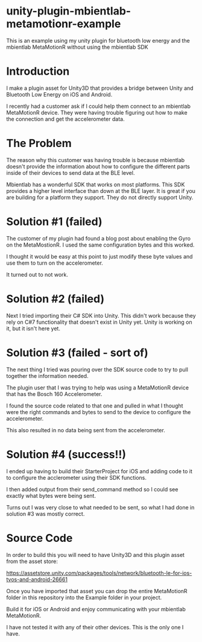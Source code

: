 # unity-plugin-mbientlab-metamotionr-example
This is an example using my unity plugin for bluetooth low energy and the mbientlab MetaMotionR without using the mbientlab SDK

# Introduction
I make a plugin asset for Unity3D that provides a bridge between Unity and Bluetooth Low Energy on iOS and Android.

I recently had a customer ask if I could help them connect to an mbientlab MetaMotionR device. They were having trouble figuring out how to make the connection and get the accelerometer data.

# The Problem
The reason why this customer was having trouble is because mbientlab doesn't provide the information about how to configure the different parts inside of their devices to send data at the BLE level.

Mbientlab has a wonderful SDK that works on most platforms. This SDK provides a higher level interface than down at the BLE layer. It is great if you are building for a platform they support. They do not directly support Unity.

# Solution #1 (failed)
The customer of my plugin had found a blog post about enabling the Gyro on the MetaMostionR. I used the same configuration bytes and this worked.

I thought it would be easy at this point to just modify these byte values and use them to turn on the accelerometer.

It turned out to not work.

# Solution #2 (failed)
Next I tried importing their C# SDK into Unity. This didn't work because they rely on C#7 functionality that doesn't exist in Unity yet. Unity is working on it, but it isn't here yet.

# Solution #3 (failed - sort of)
The next thing I tried was pouring over the SDK source code to try to pull together the information needed.

The plugin user that I was trying to help was using a MetaMotionR device that has the Bosch 160 Accelerometer.

I found the source code related to that one and pulled in what I thought were the right commands and bytes to send to the device to configure the accelerometer.

This also resulted in no data being sent from the accelerometer.

# Solution #4 (success!!)
I ended up having to build their StarterProject for iOS and adding code to it to configure the acclerometer using their SDK functions.

I then added output from their send_command method so I could see exactly what bytes were being sent.

Turns out I was very close to what needed to be sent, so what I had done in solution #3 was mostly correct.

# Source Code
In order to build this you will need to have Unity3D and this plugin asset from the asset store:

https://assetstore.unity.com/packages/tools/network/bluetooth-le-for-ios-tvos-and-android-26661

Once you have imported that asset you can drop the entire MetaMotionR folder in this repository into the Example folder in your project.

Build it for iOS or Android and enjoy communicating with your mbientlab MetaMotionR.

I have not tested it with any of their other devices. This is the only one I have.
